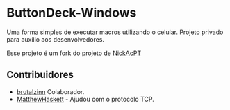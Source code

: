 # ButtonDeck-Windows
Uma forma simples de executar macros utilizando o celular. Projeto privado para auxílio aos desenvolvedores.


Esse projeto é um fork do projeto de [NickAcPT](https://github.com/NickAcPT)













## Contribuidores
 - [brutalzinn](https://www.github.com/brutalzinn/)  Colaborador.
 - [MatthewHaskett](https://www.github.com/MatthewHaskett/) - Ajudou com o protocolo TCP.

